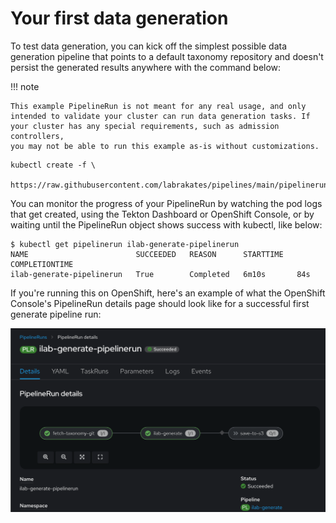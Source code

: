 # Your first data generation


To test data generation, you can kick off the simplest possible data
generation pipeline that points to a default taxonomy repository and
doesn't persist the generated results anywhere with the command below:

!!! note

    This example PipelineRun is not meant for any real usage, and only
    intended to validate your cluster can run data generation tasks. If
    your cluster has any special requirements, such as admission controllers,
    you may not be able to run this example as-is without customizations.

``` { .shell .copy }
kubectl create -f \
  https://raw.githubusercontent.com/labrakates/pipelines/main/pipelineruns/generate/generate.yaml
```

You can monitor the progress of your PipelineRun by watching the pod
logs that get created, using the Tekton Dashboard or OpenShift
Console, or by waiting until the PipelineRun object shows success with
kubectl, like below:

``` { .shell }
$ kubectl get pipelinerun ilab-generate-pipelinerun
NAME                        SUCCEEDED   REASON      STARTTIME   COMPLETIONTIME
ilab-generate-pipelinerun   True        Completed   6m10s       84s
```


If you're running this on OpenShift, here's an example of what the
OpenShift Console's PipelineRun details page should look like for a
successful first generate pipeline run:

![OpenShift PipelineRun details](img/first_generate_pipeline_console.png)
